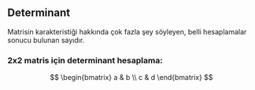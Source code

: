 ## Determinant

Matrisin karakteristiği hakkında çok fazla şey söyleyen, belli hesaplamalar sonucu bulunan sayıdır.

### 2x2 matris için determinant hesaplama:
$$
\begin{bmatrix}
a & b \\
c & d
\end{bmatrix}
$$

